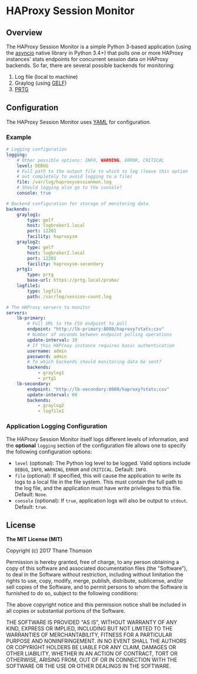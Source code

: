 # HAProxy Session Monitor

## Overview
The HAProxy Session Monitor is a simple Python 3-based application
(using the [asyncio](https://docs.python.org/3/library/asyncio.html)
native library in Python 3.4+) that polls one or more HAProxy
instances' stats endpoints for concurrent session data on HAProxy
backends. So far, there are several possible backends for monitoring:

1. Log file (local to machine)
2. Graylog (using [GELF](http://docs.graylog.org/en/stable/pages/gelf.html))
3. [PRTG](https://www.paessler.com/prtg)

## Configuration
The HAProxy Session Monitor uses [YAML](https://en.wikipedia.org/wiki/YAML)
for configuration.

### Example
```yaml
# Logging configuration
logging:
    # Other possible options: INFO, WARNING, ERROR, CRITICAL
    level: DEBUG
    # Full path to the output file to which to log (leave this option
    # out completely to avoid logging to a file)
    file: /var/log/haproxysessionmon.log
    # Should logging also go to the console?
    console: true

# Backend configuration for storage of monitoring data
backends:
    graylog1:
        type: gelf
        host: logbroker1.local
        port: 12201
        facility: haproxysm
    graylog2:
        type: gelf
        host: logbroker2.local
        port: 12201
        facility: haproxysm-secondary
    prtg1:
        type: prtg
        base-url: https://prtg.local/probe/
    logfile1:
        type: logfile
        path: /var/log/session-count.log

# The HAProxy servers to monitor
servers:
    lb-primary:
        # Full URL to the CSV endpoint to poll
        endpoint: "http://lb-primary:8080/haproxy?stats;csv"
        # Number of seconds between endpoint polling operations
        update-interval: 10
        # If this HAProxy instance requires basic authentication
        username: admin
        password: admin
        # To which backends should monitoring data be sent?
        backends:
            - graylog1
            - prtg1
    lb-secondary:
        endpoint: "http://lb-secondary:8080/haproxy?stats;csv"
        update-interval: 60
        backends:
            - graylog2
            - logfile1
```

### Application Logging Configuration
The HAProxy Session Monitor itself logs different levels of information,
and the **optional** `logging` section of the configuration file allows
one to specify the following configuration options:

* `level` (optional): The Python log level to be logged. Valid options
  include `DEBUG`, `INFO`, `WARNING`, `ERROR` and `CRITICAL`.
  Default: `INFO`.
* `file` (optional): If specified, this will cause the application to
  write its logs to a local file in the file system. This must contain
  the full path to the log file, and the application must have
  write privileges to this file. Default: `None`.
* `console` (optional): If `true`, application logs will also be
  output to `stdout`. Default: `true`.

## License

**The MIT License (MIT)**

Copyright (c) 2017 Thane Thomson

Permission is hereby granted, free of charge, to any person obtaining a copy of
this software and associated documentation files (the "Software"), to deal in
the Software without restriction, including without limitation the rights to
use, copy, modify, merge, publish, distribute, sublicense, and/or sell copies of
the Software, and to permit persons to whom the Software is furnished to do so,
subject to the following conditions:

The above copyright notice and this permission notice shall be included in all
copies or substantial portions of the Software.

THE SOFTWARE IS PROVIDED "AS IS", WITHOUT WARRANTY OF ANY KIND, EXPRESS OR
IMPLIED, INCLUDING BUT NOT LIMITED TO THE WARRANTIES OF MERCHANTABILITY, FITNESS
FOR A PARTICULAR PURPOSE AND NONINFRINGEMENT. IN NO EVENT SHALL THE AUTHORS OR
COPYRIGHT HOLDERS BE LIABLE FOR ANY CLAIM, DAMAGES OR OTHER LIABILITY, WHETHER
IN AN ACTION OF CONTRACT, TORT OR OTHERWISE, ARISING FROM, OUT OF OR IN
CONNECTION WITH THE SOFTWARE OR THE USE OR OTHER DEALINGS IN THE SOFTWARE.

